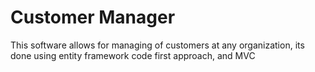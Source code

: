 # Customer Manager
 This software allows for managing of customers at any organization, its done using entity framework code first approach, and MVC
